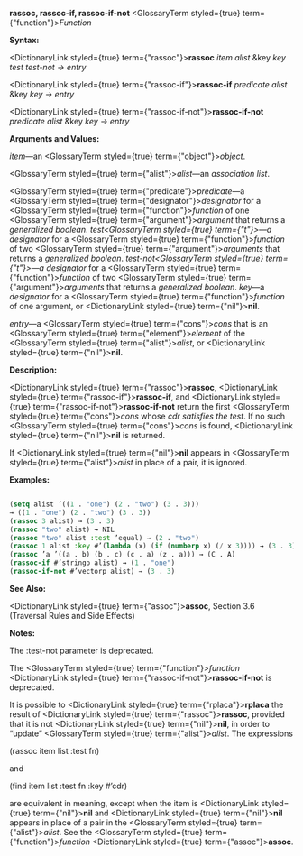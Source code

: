 **rassoc, rassoc-if, rassoc-if-not** <GlossaryTerm styled={true} term={"function"}><i>Function</i></GlossaryTerm> 



**Syntax:** 



<DictionaryLink styled={true} term={"rassoc"}><b>rassoc</b></DictionaryLink> *item alist* &amp;key *key test test-not → entry* 



<DictionaryLink styled={true} term={"rassoc-if"}><b>rassoc-if</b></DictionaryLink> *predicate alist* &amp;key *key → entry* 



<DictionaryLink styled={true} term={"rassoc-if-not"}><b>rassoc-if-not</b></DictionaryLink> *predicate alist* &amp;key *key → entry* 



**Arguments and Values:** 



*item*—an <GlossaryTerm styled={true} term={"object"}><i>object</i></GlossaryTerm>. 



<GlossaryTerm styled={true} term={"alist"}><i>alist</i></GlossaryTerm>—an *association list*. 



<GlossaryTerm styled={true} term={"predicate"}><i>predicate</i></GlossaryTerm>—a <GlossaryTerm styled={true} term={"designator"}><i>designator</i></GlossaryTerm> for a <GlossaryTerm styled={true} term={"function"}><i>function</i></GlossaryTerm> of one <GlossaryTerm styled={true} term={"argument"}><i>argument</i></GlossaryTerm> that returns a *generalized boolean*. *test<GlossaryTerm styled={true} term={"t"}><i>—a </i></GlossaryTerm>designator* for a <GlossaryTerm styled={true} term={"function"}><i>function</i></GlossaryTerm> of two <GlossaryTerm styled={true} term={"argument"}><i>arguments</i></GlossaryTerm> that returns a *generalized boolean*. *test-not<GlossaryTerm styled={true} term={"t"}><i>—a </i></GlossaryTerm>designator* for a <GlossaryTerm styled={true} term={"function"}><i>function</i></GlossaryTerm> of two <GlossaryTerm styled={true} term={"argument"}><i>arguments</i></GlossaryTerm> that returns a *generalized boolean*. *key*—a *designator* for a <GlossaryTerm styled={true} term={"function"}><i>function</i></GlossaryTerm> of one argument, or <DictionaryLink styled={true} term={"nil"}><b>nil</b></DictionaryLink>. 



*entry*—a <GlossaryTerm styled={true} term={"cons"}><i>cons</i></GlossaryTerm> that is an <GlossaryTerm styled={true} term={"element"}><i>element</i></GlossaryTerm> of the <GlossaryTerm styled={true} term={"alist"}><i>alist</i></GlossaryTerm>, or <DictionaryLink styled={true} term={"nil"}><b>nil</b></DictionaryLink>. 







 



 



**Description:** 



<DictionaryLink styled={true} term={"rassoc"}><b>rassoc</b></DictionaryLink>, <DictionaryLink styled={true} term={"rassoc-if"}><b>rassoc-if</b></DictionaryLink>, and <DictionaryLink styled={true} term={"rassoc-if-not"}><b>rassoc-if-not</b></DictionaryLink> return the first <GlossaryTerm styled={true} term={"cons"}><i>cons</i></GlossaryTerm> whose *cdr satisfies the test*. If no such <GlossaryTerm styled={true} term={"cons"}><i>cons</i></GlossaryTerm> is found, <DictionaryLink styled={true} term={"nil"}><b>nil</b></DictionaryLink> is returned. 



If <DictionaryLink styled={true} term={"nil"}><b>nil</b></DictionaryLink> appears in <GlossaryTerm styled={true} term={"alist"}><i>alist</i></GlossaryTerm> in place of a pair, it is ignored. 



**Examples:**
```lisp

(setq alist ’((1 . "one") (2 . "two") (3 . 3))) 
→ ((1 . "one") (2 . "two") (3 . 3)) 
(rassoc 3 alist) → (3 . 3) 
(rassoc "two" alist) → NIL 
(rassoc "two" alist :test ’equal) → (2 . "two") 
(rassoc 1 alist :key #’(lambda (x) (if (numberp x) (/ x 3)))) → (3 . 3) 
(rassoc ’a ’((a . b) (b . c) (c . a) (z . a))) → (C . A) 
(rassoc-if #’stringp alist) → (1 . "one") 
(rassoc-if-not #’vectorp alist) → (3 . 3) 

```
**See Also:** 



<DictionaryLink styled={true} term={"assoc"}><b>assoc</b></DictionaryLink>, Section 3.6 (Traversal Rules and Side Effects) 



**Notes:** 



The :test-not parameter is deprecated. 



The <GlossaryTerm styled={true} term={"function"}><i>function</i></GlossaryTerm> <DictionaryLink styled={true} term={"rassoc-if-not"}><b>rassoc-if-not</b></DictionaryLink> is deprecated. 



It is possible to <DictionaryLink styled={true} term={"rplaca"}><b>rplaca</b></DictionaryLink> the result of <DictionaryLink styled={true} term={"rassoc"}><b>rassoc</b></DictionaryLink>, provided that it is not <DictionaryLink styled={true} term={"nil"}><b>nil</b></DictionaryLink>, in order to “update” <GlossaryTerm styled={true} term={"alist"}><i>alist</i></GlossaryTerm>. The expressions 



(rassoc item list :test fn) 



and 



(find item list :test fn :key #’cdr) 



are equivalent in meaning, except when the item is <DictionaryLink styled={true} term={"nil"}><b>nil</b></DictionaryLink> and <DictionaryLink styled={true} term={"nil"}><b>nil</b></DictionaryLink> appears in place of a pair in the <GlossaryTerm styled={true} term={"alist"}><i>alist</i></GlossaryTerm>. See the <GlossaryTerm styled={true} term={"function"}><i>function</i></GlossaryTerm> <DictionaryLink styled={true} term={"assoc"}><b>assoc</b></DictionaryLink>. 



